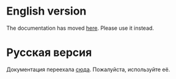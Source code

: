 # English version
The documentation has moved [here](https://github.com/VBPROGER/pypink/wiki). Please use it instead.
# Русская версия
Документация переехала [сюда](https://github.com/VBPROGER/pypink/wiki). Пожалуйста, используйте её.
